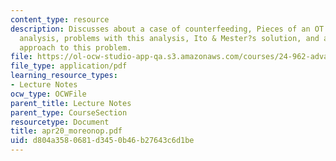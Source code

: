 ```yaml
---
content_type: resource
description: Discusses about a case of counterfeeding, Pieces of an OT analysis, sympathy
  analysis, problems with this analysis, Ito & Mester?s solution, and a different
  approach to this problem.
file: https://ol-ocw-studio-app-qa.s3.amazonaws.com/courses/24-962-advanced-phonology-spring-2005/d804a3580681d3450b46b27643c6d1be_apr20_moreonop.pdf
file_type: application/pdf
learning_resource_types:
- Lecture Notes
ocw_type: OCWFile
parent_title: Lecture Notes
parent_type: CourseSection
resourcetype: Document
title: apr20_moreonop.pdf
uid: d804a358-0681-d345-0b46-b27643c6d1be
---
```

